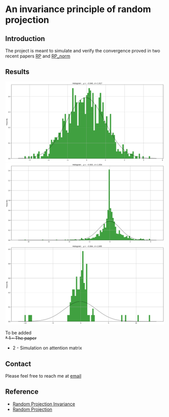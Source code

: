 # An invariance principle of random projection

## Introduction

The project is meant to simulate and verify the convergence proved in two recent papers [RP](https://arxiv.org/abs/2106.14825) and [RP_norm](https://github.com/juntaoduan/product-CLT/blob/main/Invariance_of_RP_norm.pdf)

## Results

![Product CLT1](./Product_CLT1.png '')
![Product CLT2](./Product_CLT2.png '')
![Product CLT3](./Product_CLT3.png '')


To be added                                
~~* 1 - The paper~~
* 2 - Simulation on attention matrix


## Contact
Please feel free to reach me at 
<a href="mailto:jt.duan@gatech.edu">email</a> 


## Reference
* [Random Projection Invariance](https://arxiv.org/abs/2106.14825)
* [Random Projection](https://home.ttic.edu/~gregory/courses/LargeScaleLearning/lectures/jl.pdf)
